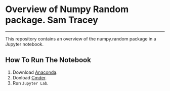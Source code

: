 # Overview of Numpy Random package. Sam Tracey

***

This repository contains an overview of the numpy.random package in a Jupyter notebook.

## How To Run The Notebook

1. Download [Anaconda](https://www.anaconda.com/products/individual).
2. Donload [Cmder](https://cmder.net/).
3. Run `Jupyter Lab`.